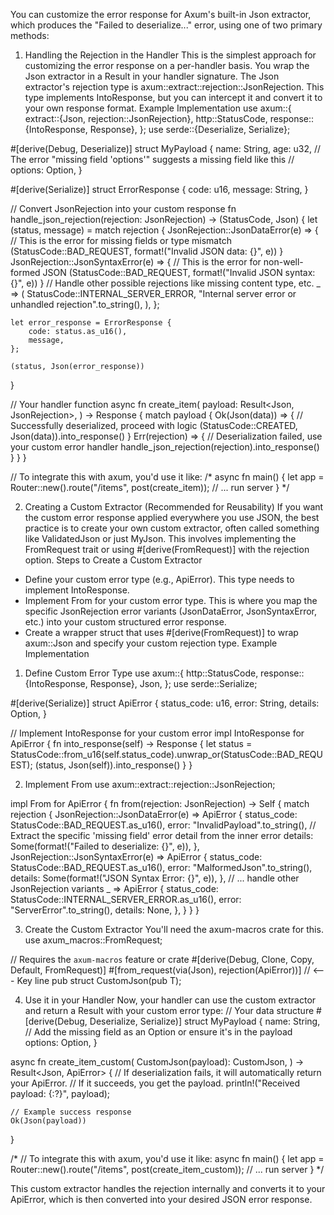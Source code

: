 You can customize the error response for Axum's built-in Json extractor, which produces the "Failed to deserialize..." error, using one of two primary methods:
1. Handling the Rejection in the Handler
This is the simplest approach for customizing the error response on a per-handler basis. You wrap the Json extractor in a Result in your handler signature.
The Json extractor's rejection type is axum::extract::rejection::JsonRejection. This type implements IntoResponse, but you can intercept it and convert it to your own response format.
Example Implementation
use axum::{
    extract::{Json, rejection::JsonRejection},
    http::StatusCode,
    response::{IntoResponse, Response},
};
use serde::{Deserialize, Serialize};

#[derive(Debug, Deserialize)]
struct MyPayload {
    name: String,
    age: u32,
    // The error "missing field 'options'" suggests a missing field like this
    // options: Option<String>, 
}

#[derive(Serialize)]
struct ErrorResponse {
    code: u16,
    message: String,
}

// Convert JsonRejection into your custom response
fn handle_json_rejection(rejection: JsonRejection) -> (StatusCode, Json<ErrorResponse>) {
    let (status, message) = match rejection {
        JsonRejection::JsonDataError(e) => {
            // This is the error for missing fields or type mismatch
            (StatusCode::BAD_REQUEST, format!("Invalid JSON data: {}", e))
        }
        JsonRejection::JsonSyntaxError(e) => {
            // This is the error for non-well-formed JSON
            (StatusCode::BAD_REQUEST, format!("Invalid JSON syntax: {}", e))
        }
        // Handle other possible rejections like missing content type, etc.
        _ => (
            StatusCode::INTERNAL_SERVER_ERROR,
            "Internal server error or unhandled rejection".to_string(),
        ),
    };

    let error_response = ErrorResponse {
        code: status.as_u16(),
        message,
    };

    (status, Json(error_response))
}

// Your handler function
async fn create_item(
    payload: Result<Json<MyPayload>, JsonRejection>,
) -> Response {
    match payload {
        Ok(Json(data)) => {
            // Successfully deserialized, proceed with logic
            (StatusCode::CREATED, Json(data)).into_response()
        }
        Err(rejection) => {
            // Deserialization failed, use your custom error handler
            handle_json_rejection(rejection).into_response()
        }
    }
}

// To integrate this with axum, you'd use it like:
/*
async fn main() {
    let app = Router::new().route("/items", post(create_item));
    // ... run server
}
*/

2. Creating a Custom Extractor (Recommended for Reusability)
If you want the custom error response applied everywhere you use JSON, the best practice is to create your own custom extractor, often called something like ValidatedJson or just MyJson. This involves implementing the FromRequest trait or using #[derive(FromRequest)] with the rejection option.
Steps to Create a Custom Extractor
 * Define your custom error type (e.g., ApiError). This type needs to implement IntoResponse.
 * Implement From<JsonRejection> for your custom error type. This is where you map the specific JsonRejection error variants (JsonDataError, JsonSyntaxError, etc.) into your custom structured error response.
 * Create a wrapper struct that uses #[derive(FromRequest)] to wrap axum::Json and specify your custom rejection type.
Example Implementation
1. Define Custom Error Type
use axum::{
    http::StatusCode,
    response::{IntoResponse, Response},
    Json,
};
use serde::Serialize;

#[derive(Serialize)]
struct ApiError {
    status_code: u16,
    error: String,
    details: Option<String>,
}

// Implement IntoResponse for your custom error
impl IntoResponse for ApiError {
    fn into_response(self) -> Response {
        let status = StatusCode::from_u16(self.status_code).unwrap_or(StatusCode::BAD_REQUEST);
        (status, Json(self)).into_response()
    }
}

2. Implement From<JsonRejection>
use axum::extract::rejection::JsonRejection;

impl From<JsonRejection> for ApiError {
    fn from(rejection: JsonRejection) -> Self {
        match rejection {
            JsonRejection::JsonDataError(e) => ApiError {
                status_code: StatusCode::BAD_REQUEST.as_u16(),
                error: "InvalidPayload".to_string(),
                // Extract the specific 'missing field' error detail from the inner error
                details: Some(format!("Failed to deserialize: {}", e)), 
            },
            JsonRejection::JsonSyntaxError(e) => ApiError {
                status_code: StatusCode::BAD_REQUEST.as_u16(),
                error: "MalformedJson".to_string(),
                details: Some(format!("JSON Syntax Error: {}", e)),
            },
            // ... handle other JsonRejection variants
            _ => ApiError {
                status_code: StatusCode::INTERNAL_SERVER_ERROR.as_u16(),
                error: "ServerError".to_string(),
                details: None,
            },
        }
    }
}

3. Create the Custom Extractor
You'll need the axum-macros crate for this.
use axum_macros::FromRequest;

// Requires the `axum-macros` feature or crate
#[derive(Debug, Clone, Copy, Default, FromRequest)]
#[from_request(via(Json), rejection(ApiError))] // <--- Key line
pub struct CustomJson<T>(pub T);

4. Use it in your Handler
Now, your handler can use the custom extractor and return a Result with your custom error type:
// Your data structure
#[derive(Debug, Deserialize, Serialize)]
struct MyPayload {
    name: String,
    // Add the missing field as an Option or ensure it's in the payload
    options: Option<String>, 
}

async fn create_item_custom(
    CustomJson(payload): CustomJson<MyPayload>,
) -> Result<Json<MyPayload>, ApiError> {
    // If deserialization fails, it will automatically return your ApiError.
    // If it succeeds, you get the payload.
    println!("Received payload: {:?}", payload);
    
    // Example success response
    Ok(Json(payload))
}

/*
// To integrate this with axum, you'd use it like:
async fn main() {
    let app = Router::new().route("/items", post(create_item_custom));
    // ... run server
}
*/

This custom extractor handles the rejection internally and converts it to your ApiError, which is then converted into your desired JSON error response.
